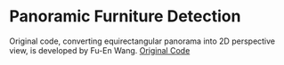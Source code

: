 # Panoramic Furniture Detection
Original code, converting equirectangular panorama into 2D perspective view, is developed by Fu-En Wang.
[Original Code](https://github.com/fuenwang/Equirec2Perspec)



